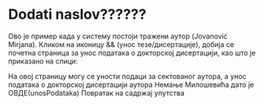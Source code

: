 # Dodati naslov??????
 
Ово је пример када у систему постоји тражени аутор (Jovanović Mirjana). Кликом на иконицу && (унос тезе/дисертације), добија се почетна страница за унос података о докторској дисертацији, као што је приказано на слици:
 
На овој страницу могу се уности подаци за сектованог аутора,  а унос података о докторској дисертацији аутора Немање Милошевића дато је ОВДЕ(unosPodataka)
Повратак на садржај упутства
